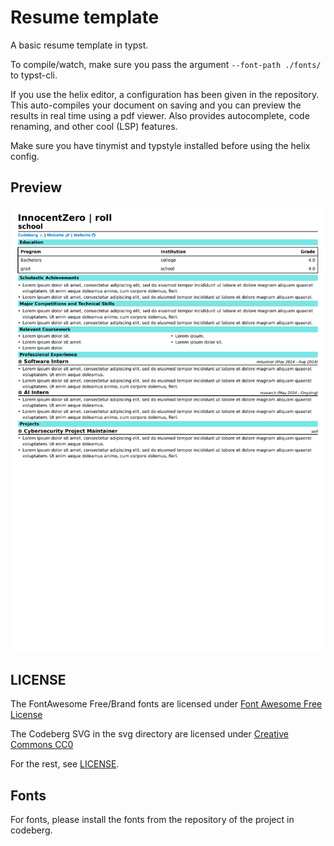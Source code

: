 # Resume template

A basic resume template in typst.

To compile/watch, make sure you pass the argument `--font-path ./fonts/` to typst-cli.

If you use the helix editor, a configuration has been given in the repository.
This auto-compiles your document on saving and you can preview the results in real time
using a pdf viewer. Also provides autocomplete, code renaming, and other cool (LSP) features.

Make sure you have tinymist and typstyle installed before using the helix config.

## Preview

![basic template](./screenshot.png)

## LICENSE

The FontAwesome Free/Brand fonts are licensed under [Font Awesome Free License](https://github.com/FortAwesome/Font-Awesome?tab=License-1-ov-file)

The Codeberg SVG in the svg directory are licensed under [Creative Commons CC0](https://codeberg.org/Codeberg/Design/src/commit/ac514aa9aaa2457d4af3c3e13df3ab136d22a49a/LICENSE)

For the rest, see [LICENSE](./LICENSE).

## Fonts

For fonts, please install the fonts from the repository of the project in codeberg.
